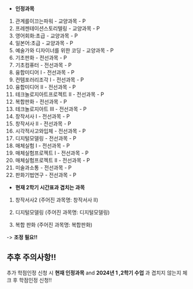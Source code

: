 - **인정과목**

1. 관계를이끄는파워 - 교양과목 - P
2. 프레젠테이션스토리텔링 - 교양과목 - P
3. 영어회화:초급 - 교양과목 - P
4. 일본어:초급 - 교양과목 - P
5. 예술가와 디자이너를 위한 코딩 - 교양과목 - P
6. 기초판화 - 전선과목 - P
7. 기초컴퓨터 - 전선과목 - P
8. 융합미디어 I - 전선과목 - P
9. 컨템포러리조각 I - 전선과목 - P
10. 융합미디어 II - 전선과목 - P
11. 테크놀로지아트프로젝트 II - 전선과목 - P
12. 복합판화 - 전선과목 - P
13. 테크놀로지아트 III - 전선과목 - P
14. 창작서사 I - 전선과목 - P
15. 창작서사 II - 전선과목 - P
16. 시각적사고와입체 - 전선과목 - P
17. 디지털모델링 - 전선과목 - P
18. 매체실험 I - 전선과목 - P
19. 매체실험프로젝트 I - 전선과목 - P
20. 매체실험프로젝트 II - 전선과목 - P
21. 미술과소통 - 전선과목 - P
22. 판화기법연구 - 전선과목 - P


- **현재 2학기 시간표과 겹치는 과목**

1. 창작서사2 (주어진 과목명: 창작서사 II)
     
2. 디지털모델링 (주어진 과목명: 디지털모델링)
     
3. 복합 판화 (주어진 과목명: 복합판화)
     
  -> **조정 필요!!**


## 추후 주의사항!!

추가 학점인정 신청 시 **현재 인정과목** and **2024년 1 ,2학기 수업** 과 겹치지 않는지 체크 후 학점인정 신청!!

